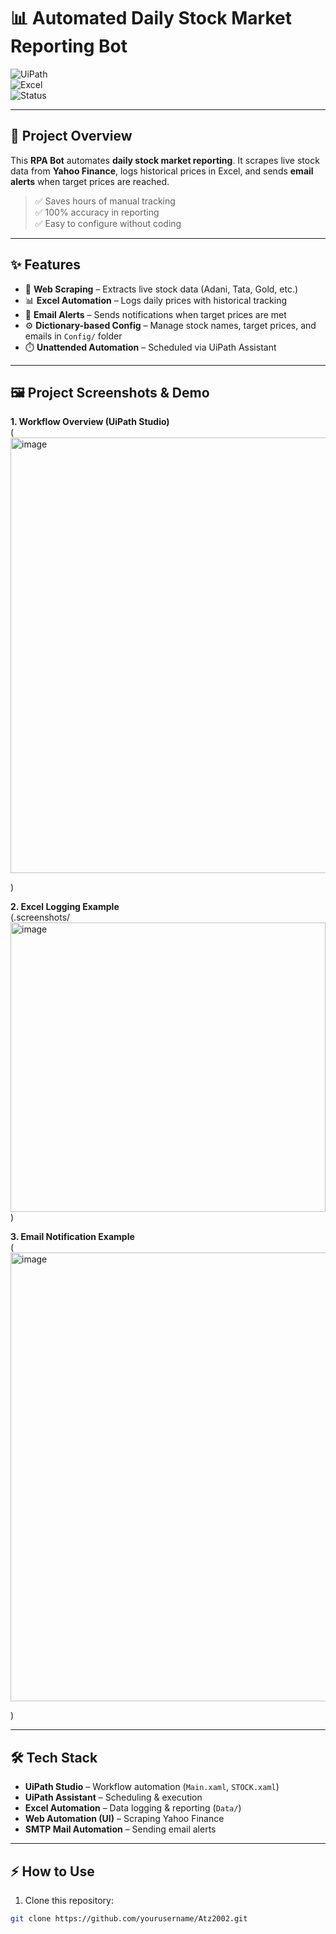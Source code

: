 # 📊 Automated Daily Stock Market Reporting Bot  

![UiPath](https://img.shields.io/badge/UiPath-RPA-blue?logo=uipath&logoColor=white)  
![Excel](https://img.shields.io/badge/Excel-Automation-green?logo=microsoft-excel&logoColor=white)  
![Status](https://img.shields.io/badge/Status-Completed-success)    

---

## 🚀 Project Overview  
This **RPA Bot** automates **daily stock market reporting**. It scrapes live stock data from **Yahoo Finance**, logs historical prices in Excel, and sends **email alerts** when target prices are reached.  

> ✅ Saves hours of manual tracking  
> ✅ 100% accuracy in reporting  
> ✅ Easy to configure without coding  

---

## ✨ Features  
- 🔎 **Web Scraping** – Extracts live stock data (Adani, Tata, Gold, etc.)  
- 📊 **Excel Automation** – Logs daily prices with historical tracking  
- 📧 **Email Alerts** – Sends notifications when target prices are met  
- ⚙️ **Dictionary-based Config** – Manage stock names, target prices, and emails in `Config/` folder  
- ⏱️ **Unattended Automation** – Scheduled via UiPath Assistant  

---

## 🖼️ Project Screenshots & Demo  

**1. Workflow Overview (UiPath Studio)**  
(<img width="922" height="697" alt="image" src="https://github.com/user-attachments/assets/062262f4-b918-4c24-87f8-46ff590fa966" />

)

**2. Excel Logging Example**  
(.screenshots/<img width="504" height="463" alt="image" src="https://github.com/user-attachments/assets/ea75c366-9207-4a65-9b98-b3719ce245f5" />
)  

**3. Email Notification Example**  
(<img width="1913" height="718" alt="image" src="https://github.com/user-attachments/assets/aad2332a-d149-45aa-9e48-8e9e75253463" />

)  
 
---

## 🛠️ Tech Stack  
- **UiPath Studio** – Workflow automation (`Main.xaml`, `STOCK.xaml`)  
- **UiPath Assistant** – Scheduling & execution  
- **Excel Automation** – Data logging & reporting (`Data/`)  
- **Web Automation (UI)** – Scraping Yahoo Finance  
- **SMTP Mail Automation** – Sending email alerts  

---

## ⚡ How to Use  
1. Clone this repository:  
```bash
git clone https://github.com/yourusername/Atz2002.git
